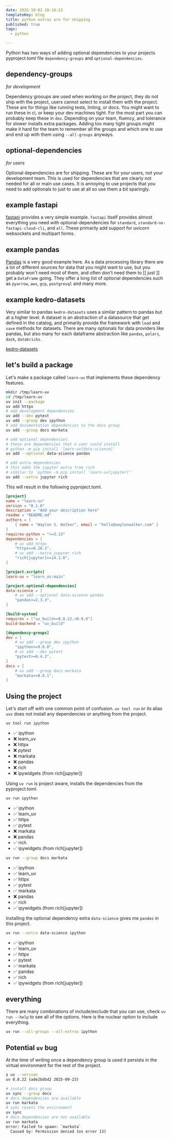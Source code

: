 ```yaml
---
date: 2025-10-02 20:18:23
templateKey: blog
title: python extras are for shipping
published: true
tags:
  - python

---
```


Python has two ways of adding optional dependencies to your projects
pyproject.toml file `dependency-groups` and `optional-dependencies`.

## dependency-groups
_for development_

Dependency grooups are used when working on the project, they do not ship with
the project, users cannot select to install them with the project.  These are
for things like running tests, linting, or docs.  You might want to run these
in ci, or keep your dev machines tight.  For the most part you can probably
keep these in `dev`.  Depending on your team, fluency, and tolerance for slower
installs extra packages.  Adding too many tight groups might make it hard for
the team to remember all the groups and which one to use and end up with them
using `--all-groups` anyways.

## optional-dependencies
_for users_

Optional dependencies are for shipping.  These are for your users, not your
development team.  This is used for dependencies that are clearly not needed
for all or main use cases.  It is annoying to use projects that you need to add
optionals to just to use at all so use them a bit sparingly.

## example fastapi

[fastapi](https://github.com/fastapi/fastapi/blob/master/pyproject.toml)
provides a very simple example. `fastapi` itself provides almost everything you
need with optional-dependencies for `standard`,
`standard-no-fastapi-cloud-cli`, and `all`.  These primarily add support for
uvicorn websockets and multipart forms.

## example pandas

[Pandas](https://github.com/pandas-dev/pandas/blob/main/pyproject.toml) is a
very good example here.  As a data processing library there are a lot of
different sources for data that you might want to use, but you probably won't
need most of them, and often don't need them to [[ just ]] get a `DataFrame`
going.  They offer a long list of optional dependencies such as `pyarrow`,
`aws`, `gcp`, `postgresql` and many more.

## example kedro-datasets

Very similar to pandas `kedro-datasets` uses a similar pattern to pandas but at
a higher level.  A dataset is an abstraction of a datasource that get defined
in the catalog, and primarily provide the framework with `load` and `save`
methods for datasets. There are many optionals for data providers like pandas,
but also many for each dataframe abstraction like `pandas`, `polars`, `dask`,
`databricks`.

[kedro-datasets](https://github.com/kedro-org/kedro-plugins/blob/main/kedro-datasets/pyproject.toml)

## let's build a package

Let's make a package called `learn-uv` that implements these dependency features.

``` bash
mkdir /tmp/learn-uv
cd /tmp/learn-uv
uv init --package
uv add httpx
# add development dependencies
uv add --dev pytest
uv add --group dev ipython
# add documentation dependencies to the docs group
uv add --group docs markata

# add optional dependencies
# these are dependencies that a user could install
# python -m pip install 'learn-uv[data-science]'
uv add --optional data-science pandas

# add extra dependencies
# this adds the jupyter extra from rich
# similar to `python -m pip install 'learn-uv[jupyter]'`
uv add --extra jupyter rich
```

This will result in the following pyproject.toml.

``` pyproject.toml
[project]
name = "learn-uv"
version = "0.1.0"
description = "Add your description here"
readme = "README.md"
authors = [
    { name = "Waylon S. Walker", email = "hello@waylonwalker.com" }
]
requires-python = ">=3.13"
dependencies = [
    # uv add httpx
    "httpx>=0.28.1",
    # uv add --extra jupyter rich
    "rich[jupyter]>=14.1.0",
]

[project.scripts]
learn-uv = "learn_uv:main"

[project.optional-dependencies]
data-science = [
    # uv add --optional data-science pandas
    "pandas>=2.3.3",
]

[build-system]
requires = ["uv_build>=0.8.22,<0.9.0"]
build-backend = "uv_build"

[dependency-groups]
dev = [
    # uv add --group dev ipython
    "ipython>=9.6.0",
    # uv add --dev pytest
    "pytest>=8.4.2",
]
docs = [
    # uv add --group docs markata
    "markata>=0.9.1",
]
```

## Using the project

Let's start off with one common point of confusion.  `uv tool run` or its alias
`uvx` does not install any dependencies or anything from the project.

``` bash
uv tool run ipython
```
* ✅ ipython
* ❌ learn_uv
* ❌ httpx
* ❌ pytest
* ❌ markata
* ❌ pandas
* ❌ rich
* ❌ ipywidgets (from rich[jupyter])

Using `uv run` is project aware, installs the dependencies from the
pyproject.toml.

``` bash
uv run ipython
```

* ✅ ipython
* ✅ learn_uv
* ✅ httpx
* ✅ pytest
* ❌ markata
* ❌ pandas
* ✅ rich
* ✅ ipywidgets (from rich[jupyter])

``` bash
uv run --group docs markata
```

* ✅ ipython
* ✅ learn_uv
* ✅ httpx
* ✅ pytest
* ✅ markata
* ❌ pandas
* ✅ rich
* ✅ ipywidgets (from rich[jupyter])


Installing the optional dependency extra `data-science` gives me `pandas` in
this project.

``` bash
uv run --extra data-science ipython
```
* ✅ ipython
* ✅ learn_uv
* ✅ httpx
* ✅ pytest
* ✅ markata
* ✅ pandas
* ✅ rich
* ✅ ipywidgets (from rich[jupyter])

## everything

There are many combinations of include/exclude that you can use, check `uv run
--help` to see all of the options.  Here is the nuclear option to include
everything.

``` bash
uv run --all-groups --all-extras ipython
```

## Potential `uv` bug

At the time of writing once a dependency group is used it persists in the
virtual environment for the rest of the project.

``` bash
❯ uv --version
uv 0.8.22 (ade2bdbd2 2025-09-23)
```

``` bash
# install docs group
uv sync --group docs
# docs dependencies are available
uv run markata
# sync resets the environment
uv sync
# docs dependencies are not available
uv run markata
error: Failed to spawn: `markata`
  Caused by: Permission denied (os error 13)
```
